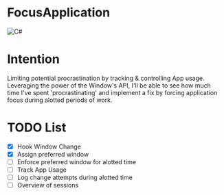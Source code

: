 # FocusApplication
![C#](https://img.shields.io/badge/c%23-%23239120.svg?style=for-the-badge&logo=c-sharp&logoColor=white)

# Intention
Limiting potential procrastination by tracking & controlling App usage. Leveraging the power of the Window's API, I'll be able to see how much time I've spent 'procrastinating' and implement a fix by forcing application focus during alotted periods of work.



# TODO List
- [x] Hook Window Change
- [x] Assign preferred window
- [ ] Enforce preferred window for alotted time
- [ ] Track App Usage
- [ ] Log change attempts during alotted time
- [ ] Overview of sessions
